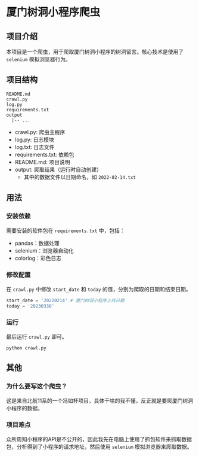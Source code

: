 # 厦门树洞小程序爬虫

## 项目介绍

本项目是一个爬虫，用于爬取厦门树洞小程序的树洞留言。核心技术是使用了 `selenium` 模拟浏览器行为。

## 项目结构

```text
README.md
crawl.py
log.py
requirements.txt
output
  |-- ...
```

- crawl.py: 爬虫主程序
- log.py: 日志模块
- log.txt: 日志文件
- requirements.txt: 依赖包
- README.md: 项目说明
- output: 爬取结果（运行时自动创建）
  - 其中的数据文件以日期命名，如 `2022-02-14.txt`

## 用法

### 安装依赖

需要安装的软件包在 `requirements.txt` 中，包括：

- pandas：数据处理
- selenium：浏览器自动化
- colorlog：彩色日志

### 修改配置

在 `crawl.py` 中修改 `start_date` 和 `today` 的值，分别为爬取的日期和结束日期。

```python
start_date = '20220214' # 厦门树洞小程序上线日期
today = '20230330'
```

### 运行

最后运行 `crawl.py` 即可。

```shell
python crawl.py
```

## 其他

### 为什么要写这个爬虫？

这是来自北航11系的一个冯如杯项目，具体干啥的我不懂，反正就是要爬厦门树洞小程序的数据。

### 项目难点

众所周知小程序的API是不公开的，因此我先在电脑上使用了抓包软件来抓取数据包，分析得到了小程序的请求地址，然后使用 `selenium` 模拟浏览器来爬取数据。

